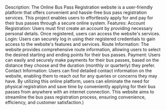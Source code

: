Description: The Online Bus Pass Registration website is a user-friendly platform that offers convenient and hassle-free bus pass registration services. This project enables users to effortlessly apply for and pay for their bus passes through a secure online system.
Features:
Account Registration: Users must first create an account by providing necessary personal details. Once registered, users can access the website's services.
Login: Users can securely log in using their registered credentials to gain access to the website's features and services.
Route Information: The website provides comprehensive route information, allowing users to select the desired starting and ending points for their bus passes.
Payment: Users can easily and securely make payments for their bus passes, based on the distance they choose and the duration (monthly or quarterly) they prefer.
Contact Information: Users can find detailed contact information on the website, enabling them to reach out for any queries or concerns they may have.
By utilizing this online platform, users can eliminate the need for physical registration and save time by conveniently applying for their bus passes from anywhere with an internet connection. This website aims to streamline the bus pass registration process, ensuring convenience, efficiency, and customer satisfaction.)
